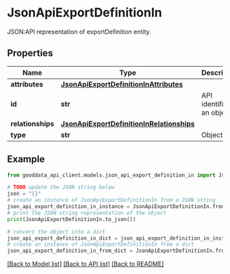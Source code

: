 # JsonApiExportDefinitionIn

JSON:API representation of exportDefinition entity.

## Properties

Name | Type | Description | Notes
------------ | ------------- | ------------- | -------------
**attributes** | [**JsonApiExportDefinitionInAttributes**](JsonApiExportDefinitionInAttributes.md) |  | [optional] 
**id** | **str** | API identifier of an object | 
**relationships** | [**JsonApiExportDefinitionInRelationships**](JsonApiExportDefinitionInRelationships.md) |  | [optional] 
**type** | **str** | Object type | 

## Example

```python
from gooddata_api_client.models.json_api_export_definition_in import JsonApiExportDefinitionIn

# TODO update the JSON string below
json = "{}"
# create an instance of JsonApiExportDefinitionIn from a JSON string
json_api_export_definition_in_instance = JsonApiExportDefinitionIn.from_json(json)
# print the JSON string representation of the object
print(JsonApiExportDefinitionIn.to_json())

# convert the object into a dict
json_api_export_definition_in_dict = json_api_export_definition_in_instance.to_dict()
# create an instance of JsonApiExportDefinitionIn from a dict
json_api_export_definition_in_from_dict = JsonApiExportDefinitionIn.from_dict(json_api_export_definition_in_dict)
```
[[Back to Model list]](../README.md#documentation-for-models) [[Back to API list]](../README.md#documentation-for-api-endpoints) [[Back to README]](../README.md)


